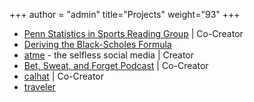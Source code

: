 +++
author = "admin"
title="Projects"
weight="93"
+++

* [<u>Penn Statistics in Sports Reading Group</u>](/sports_analytics_2021s/) | Co-Creator 
* [Deriving the Black-Scholes Formula](/pdf/BlackScholes.pdf)
* [<u>atme</u>](/atme/) - the selfless social media | Creator 
* [<u>Bet, Sweat, and Forget Podcast</u>](/bsf/) | Co-Creator 
* [<u>calhat</u>](/calhat/) | Co-Creator 
* [<u>traveler</u>](/travel/)

<!---
* [<u>Music Producer</u>](/music/)</u>
* [<u>Artist</u>](/art/)
-->




<!---
# * [<u>Restaurants</u>](/food/)
# * Creator of [<u>Shoober</u>](/shoober/)
-->
